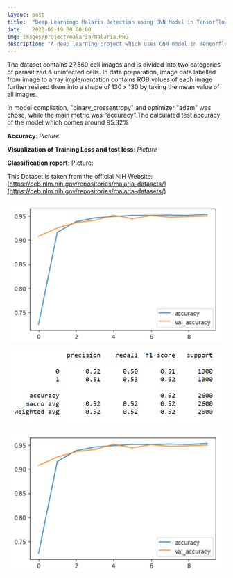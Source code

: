 ```yaml
---
layout: post
title:  "Deep Learning: Malaria Detection using CNN Model in TensorFlow & Keras"
date:   2020-09-19 00:00:00
img: images/project/malaria/malaria.PNG
description: "A deep learning project which uses CNN model in Tensorflow and Keras to predict and classify healthy and infected blood smear malaria images."
---
```


The dataset contains 27,560 cell images and is divided into two categories of parasitized & uninfected cells. In data preparation, image data labelled from image to array implementation contains RGB values of each image further resized them into a shape of 130 x 130 by taking the mean value of all images.

In model compilation, "binary_crossentropy" and optimizer "adam" was chose, while the main metric was "accuracy".The calculated test accuracy of the model which comes around 95.32%

**Accuracy**: _Picture_

**Visualization of Training Loss and test loss**: _Picture_

**Classification report:** Picture:

This Dataset is taken from the official NIH Website: [https://ceb.nlm.nih.gov/repositories/malaria-datasets/](https://ceb.nlm.nih.gov/repositories/malaria-datasets/)

![](/images/project/malaria/Accuracy.PNG)

![](/images/project/malaria/Classification-report.PNG)

![](/images/project/malaria/Visualization-of-training-loss-and-test-loss.PNG)